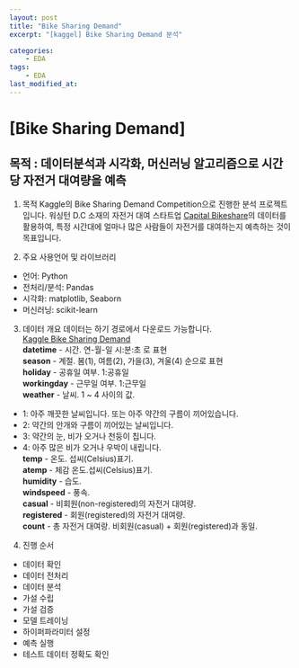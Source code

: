 ```yaml
---
layout: post
title: "Bike Sharing Demand"
excerpt: "[kaggel] Bike Sharing Demand 분석"

categories:
	- EDA
tags:
	- EDA
last_modified_at:
---
```

# [Bike Sharing Demand]  
## 목적 : 데이터분석과 시각화, 머신러닝 알고리즘으로 시간당 자전거 대여량을 예측  
  
  1. 목적 
  Kaggle의 Bike Sharing Demand Competition으로 진행한 분석 프로젝트입니다.
  워싱턴 D.C 소재의 자전거 대여 스타트업 [Capital Bikeshare](https://www.capitalbikeshare.com/)의 데이터를 활용하여, 특정 시간대에 얼마나 많은 사람들이 자전거를 대여하는지 예측하는 것이 목표입니다. 
  
  2. 주요 사용언어 및 라이브러리
  - 언어: Python
  - 전처리/분석: Pandas
  - 시각화: matplotlib, Seaborn
  - 머신러닝: scikit-learn
  
  3. 데이터 개요
  데이터는 하기 경로에서 다운로드 가능합니다.  
  [Kaggle Bike Sharing Demand](https://www.kaggle.com/competitions/bike-sharing-demand)  
  **datetime** - 시간. 연-월-일 시:분:초 로 표현  
  **season** - 계절. 봄(1), 여름(2), 가을(3), 겨울(4) 순으로 표현  
  **holiday** - 공휴일 여부. 1:공휴일  
  **workingday** - 근무일 여부. 1:근무일  
  **weather** - 날씨. 1 ~ 4 사이의 값.  
  * 1: 아주 깨끗한 날씨입니다. 또는 아주 약간의 구름이 끼어있습니다.  
  * 2: 약간의 안개와 구름이 끼어있는 날씨입니다.  
  * 3: 약간의 눈, 비가 오거나 천둥이 칩니다.  
  * 4: 아주 많은 비가 오거나 우박이 내립니다.  
  **temp** - 온도. 섭씨(Celsius)표기.  
  **atemp** - 체감 온도.섭씨(Celsius)표기.  
  **humidity** - 습도.  
  **windspeed** - 풍속.  
  **casual** - 비회원(non-registered)의 자전거 대여량.  
  **registered** - 회원(registered)의 자전거 대여량.  
  **count** - 총 자전거 대여랑. 비회원(casual) + 회원(registered)과 동일.  
    
   4. 진행 순서
   - 데이터 확인
   - 데이터 전처리
   - 데이터 분석
   - 가설 수립
   - 가설 검증
   - 모델 트레이닝
   - 하이퍼파라미터 설정
   - 예측 실행
   - 테스트 데이터 정확도 확인
 
